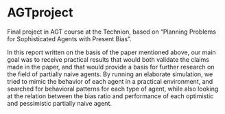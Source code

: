 # AGTproject
Final project in AGT course at the Technion, based on “Planning Problems for Sophisticated Agents with Present Bias”.

In this report written on the basis of the paper mentioned above, our main goal was to receive practical results that would both validate the claims made in the paper, and that would provide a basis for further research on the field of partially naive agents.
By running an elaborate simulation, we tried to mimic the behavior of each agent in a practical environment, and searched for behavioral patterns for each type of agent, while also looking at the relation between the bias ratio and performance of each optimistic and pessimistic partially naive agent.
